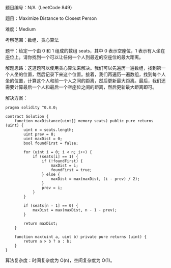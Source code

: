 题目编号：N/A（LeetCode 849）

题目：Maximize Distance to Closest Person

难度：Medium

考察范围：数组、贪心算法

题干：给定一个由 0 和 1 组成的数组 seats，其中 0 表示空座位，1 表示有人坐在座位上。请你找到一个可以让任何一个人到最近的空座位的最大距离。

解题思路：这道题可以使用贪心算法来解决。我们可以先遍历一遍数组，找到第一个人坐的位置，然后记录下来这个位置。接着，我们再遍历一遍数组，找到每个人坐的位置，计算这个人和前一个人之间的距离，然后更新最大距离。最后，我们还需要计算最后一个人和最后一个空座位之间的距离，然后更新最大距离即可。

解决方案：

```solidity
pragma solidity ^0.8.0;

contract Solution {
    function maxDistance(uint[] memory seats) public pure returns (uint) {
        uint n = seats.length;
        uint prev = 0;
        uint maxDist = 0;
        bool foundFirst = false;
        
        for (uint i = 0; i < n; i++) {
            if (seats[i] == 1) {
                if (!foundFirst) {
                    maxDist = i;
                    foundFirst = true;
                } else {
                    maxDist = max(maxDist, (i - prev) / 2);
                }
                prev = i;
            }
        }
        
        if (seats[n - 1] == 0) {
            maxDist = max(maxDist, n - 1 - prev);
        }
        
        return maxDist;
    }
    
    function max(uint a, uint b) private pure returns (uint) {
        return a > b ? a : b;
    }
}
```

算法复杂度：时间复杂度为 O(n)，空间复杂度为 O(1)。